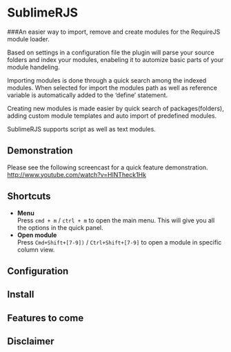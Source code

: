 # SublimeRJS
###An easier way to import, remove and create modules for the RequireJS module loader.

Based on settings in a configuration file the plugin will parse your source folders and index your modules, enabeling it to automize basic parts of your module handeling.

Importing modules is done through a quick search among the indexed modules. When selected for import the modules path as well as reference variable is automatically added to the ‘define’ statement.

Creating new modules is made easier by quick search of packages(folders), adding custom module templates and auto import of predefined modules.

SublimeRJS supports script as well as text modules.
## Demonstration
Please see the following screencast for a quick feature demonstration.
http://www.youtube.com/watch?v=HlNTheck1Hk
## Shortcuts
* <b>Menu</b>  
  Press `cmd + m` / `ctrl + m` to open the main menu. This will give you all the options in the quick panel. 
* <b>Open module</b>  
  Press `Cmd+Shift+[7-9])` / `Ctrl+Shift+[7-9]` to open a module in specific column view.


## Configuration
## Install
## Features to come
## Disclaimer


